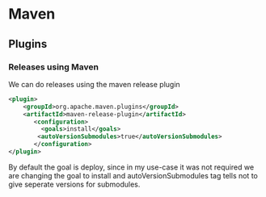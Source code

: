 # Maven

## Plugins

### Releases using Maven

We can do releases using the maven release plugin

```xml
<plugin>
    <groupId>org.apache.maven.plugins</groupId>
    <artifactId>maven-release-plugin</artifactId>
       <configuration>
         <goals>install</goals>
        <autoVersionSubmodules>true</autoVersionSubmodules>
       </configuration>
</plugin>
```
By default the goal is deploy, since in my use-case it was not required we are changing the goal to install and autoVersionSubmodules tag tells not to give seperate versions for submodules.